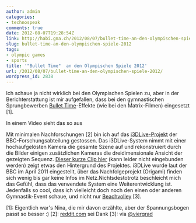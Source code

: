 ```yaml
---
author: admin
categories:
- technospeak
comments: true
date: 2012-08-07T19:28:54Z
link: http://habi.gna.ch/2012/08/07/bullet-time-an-den-olympischen-spiele-2012/
slug: bullet-time-an-den-olympischen-spiele-2012
tags:
- olympic games
- sports
title: '"Bullet Time"  an den Olympischen Spiele 2012'
url: /2012/08/07/bullet-time-an-den-olympischen-spiele-2012/
wordpress_id: 2838
---
```


Ich schaue ja nicht wirklich bei den Olympischen Spielen zu, aber in der Berichterstattung ist mir aufgefallen, dass bei den gymnastischen Sprungbewerben [Bullet Time](http://de.wikipedia.org/wiki/Bullet_Time)-Effekte (wie bei den Matrix-Filmen) eingesetzt [1].




In einem Video sieht das so aus

  

Mit minimalen Nachforschungen [2] bin ich auf das [i3DLive-Projekt](http://www.bbc.co.uk/rd/projects/2009/10/i3dlive.shtml) der BBC-Forschungsabteilung gestossen. Das i3DLive-System nimmt mit einer hochaufgelösten Kamera die gesamte Szene auf und rekonstruiert durch die Bilder einigen zusätzlichen Kameras die dreidimensionale Ansicht der gezeigten Sequenz. [Dieser kurze Clip hier](http://www.bbc.co.uk/rd/newsmedia/111206_i3dlive-movie.shtml) (kann leider nicht eingebunden werden) zeigt etwas den Hintergrund des Projektes. i3DLive wurde laut der BBC im April 2011 eingestellt, über das Nachfolgeprojekt (Origami) finden sich wenig bis gar keine Infos im Netz.Nichtsdestotrotz beschleicht mich das Gefühl, dass das verwendete System eine Weiterentwicklung ist. Jedenfalls so cool, dass ich vielleicht doch noch den einen oder anderen Gymnastik-Event schaue, und nicht nur [Beachvolley](http://www.metro.us/boston/sports/article/1148979--what-if-every-olympic-sport-was-photographed-like-beach-volleyball#.UBqiJm0_SC4.tumblr) [3].  

  

[1]: Eigentlich war's Nina, die mir davon erzählte, aber der Spannungsbogen passt so besser :)
[2]: [reddit.com](http://www.reddit.com) sei Dank
[3]: via [@viergrad](http://twitter.com/viergrad)
